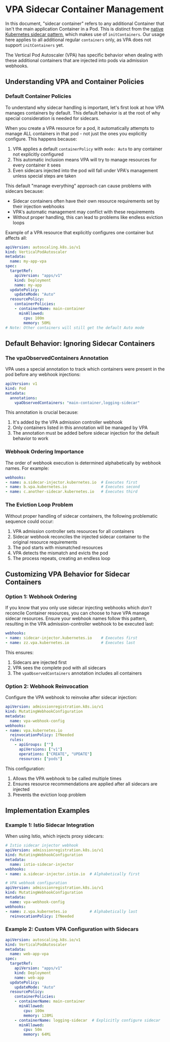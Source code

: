 # VPA Sidecar Container Management

In this document, "sidecar container" refers to any additional Container that isn't the main application Container in a Pod. This is distinct from the [native Kubernetes sidecar pattern](https://kubernetes.io/docs/concepts/workloads/pods/sidecar-containers/), which makes use of `initContainers`. Our usage here applies to all additional regular `containers` only, as VPA does not support `initContainers` yet.

The Vertical Pod Autoscaler (VPA) has specific behavior when dealing with these additional containers that are injected into pods via admission webhooks.

## Understanding VPA and Container Policies

### Default Container Policies

To understand why sidecar handling is important, let's first look at how VPA manages containers by default. This default behavior is at the root of why special consideration is needed for sidecars.

When you create a VPA resource for a pod, it automatically attempts to manage ALL containers in that pod - not just the ones you explicitly configure. This happens because:

1. VPA applies a default `containerPolicy` with `mode: Auto` to any container not explicitly configured
2. This automatic inclusion means VPA will try to manage resources for every container it sees
3. Even sidecars injected into the pod will fall under VPA's management unless special steps are taken

This default "manage everything" approach can cause problems with sidecars because:
- Sidecar containers often have their own resource requirements set by their injection webhooks
- VPA's automatic management may conflict with these requirements
- Without proper handling, this can lead to problems like endless eviction loops

Example of a VPA resource that explicitly configures one container but affects all:

```yaml
apiVersion: autoscaling.k8s.io/v1
kind: VerticalPodAutoscaler
metadata:
  name: my-app-vpa
spec:
  targetRef:
    apiVersion: "apps/v1"
    kind: Deployment
    name: my-app
  updatePolicy:
    updateMode: "Auto"
  resourcePolicy:
    containerPolicies:
    - containerName: main-container
      minAllowed:
        cpu: 100m
        memory: 50Mi
# Note: Other containers will still get the default Auto mode
```

## Default Behavior: Ignoring Sidecar Containers

### The vpaObservedContainers Annotation

VPA uses a special annotation to track which containers were present in the pod before any webhook injections:

```yaml
apiVersion: v1
kind: Pod
metadata:
  annotations:
    vpaObservedContainers: "main-container,logging-sidecar"
```

This annotation is crucial because:
1. It's added by the VPA admission controller webhook
2. Only containers listed in this annotation will be managed by VPA
3. The annotation must be added before sidecar injection for the default behavior to work

### Webhook Ordering Importance

The order of webhook execution is determined alphabetically by webhook names. For example:

```yaml
webhooks:
- name: a.sidecar-injector.kubernetes.io  # Executes first
- name: b.vpa.kubernetes.io               # Executes second
- name: c.another-sidecar.kubernetes.io   # Executes third
```

### The Eviction Loop Problem

Without proper handling of sidecar containers, the following problematic sequence could occur:

1. VPA admission controller sets resources for all containers
2. Sidecar webhook reconciles the injected sidecar container to the original resource requirements
3. The pod starts with mismatched resources
4. VPA detects the mismatch and evicts the pod
5. The process repeats, creating an endless loop

## Customizing VPA Behavior for Sidecar Containers

### Option 1: Webhook Ordering

If you know that you only use sidecar injecting webhooks which _don't_ reconcile Container resources, you can choose to have VPA manage sidecar resources. Ensure your webhook names follow this pattern, resulting in the VPA admission-controller webhook to be executed last:

```yaml
webhooks:
- name: sidecar-injector.kubernetes.io    # Executes first
- name: zz.vpa.kubernetes.io              # Executes last
```

This ensures:
1. Sidecars are injected first
2. VPA sees the complete pod with all sidecars
3. The `vpaObservedContainers` annotation includes all containers

### Option 2: Webhook Reinvocation

Configure the VPA webhook to reinvoke after sidecar injection:

```yaml
apiVersion: admissionregistration.k8s.io/v1
kind: MutatingWebhookConfiguration
metadata:
  name: vpa-webhook-config
webhooks:
- name: vpa.kubernetes.io
  reinvocationPolicy: IfNeeded
  rules:
    - apiGroups: [""]
      apiVersions: ["v1"]
      operations: ["CREATE", "UPDATE"]
      resources: ["pods"]
```

This configuration:
1. Allows the VPA webhook to be called multiple times
2. Ensures resource recommendations are applied after all sidecars are injected
3. Prevents the eviction loop problem

## Implementation Examples

### Example 1: Istio Sidecar Integration

When using Istio, which injects proxy sidecars:

```yaml
# Istio sidecar injector webhook
apiVersion: admissionregistration.k8s.io/v1
kind: MutatingWebhookConfiguration
metadata:
  name: istio-sidecar-injector
webhooks:
- name: a.sidecar-injector.istio.io  # Alphabetically first

# VPA webhook configuration
apiVersion: admissionregistration.k8s.io/v1
kind: MutatingWebhookConfiguration
metadata:
  name: vpa-webhook-config
webhooks:
- name: z.vpa.kubernetes.io          # Alphabetically last
  reinvocationPolicy: IfNeeded
```

### Example 2: Custom VPA Configuration with Sidecars

```yaml
apiVersion: autoscaling.k8s.io/v1
kind: VerticalPodAutoscaler
metadata:
  name: web-app-vpa
spec:
  targetRef:
    apiVersion: "apps/v1"
    kind: Deployment
    name: web-app
  updatePolicy:
    updateMode: "Auto"
  resourcePolicy:
    containerPolicies:
    - containerName: main-container
      minAllowed:
        cpu: 100m
        memory: 128Mi
    - containerName: logging-sidecar  # Explicitly configure sidecar
      minAllowed:
        cpu: 50m
        memory: 64Mi
```
